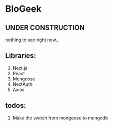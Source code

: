 # BloGeek

## UNDER CONSTRUCTION

nothing to see right now...

## Libraries:
1. Next.js
2. React
3. Mongoose
4. NextAuth
5. Axios

## todos:
1. Make the switch from mongoose to mongodb